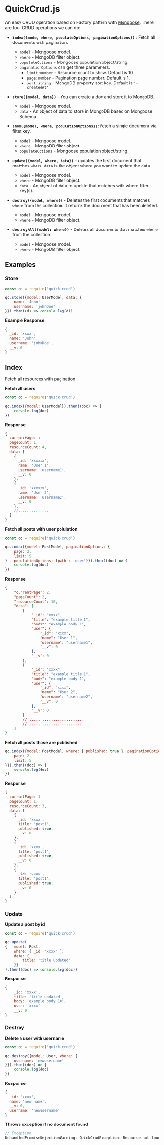 # QuickCrud.js

An easy CRUD operation based on Factory pattern with [Mongoose](https://mongoosejs.com). There are four CRUD operations we can do:

- **`index({mode, where, populateOptions, paginationOptions})`** : Fetch all documents with pagination.

  - `model` - Mongoose model.
  - `where` - MongoDB filter object.
  - `populateOptions` - Mongoose population object/string.
  - `paginationOptions` can get three parameters.
    - `limit:number` - Resource count to show. Default is 10
    - `page:number` - Pagination page number. Default is 1.
    - `sort:string` - MongoDB property sort key. Default is `'-createdAt'`

- **`store({model, data})`** - You can create a doc and store it to MongoDB.
  - `model` - Mongoose model.
  - `data` - An object of data to store in MongoDB based on Mongoose Schema

- **`show({model, where, populationOptions})`**: Fetch a single document via filter key.
  - `model` - Mongoose model.
  - `where` - MongoDB filter object.
  - `populateOptions` - Mongoose population object/string.

- **`update({model, where, data})`** - updates the first document that matches `where`. `data` is the object where you want to update the data.
  - `model` - Mongoose model.
  - `where` - MongoDB filter object.
  - `data` - An object of data to update that matches with where filter key(s).

- **`destroy({model, where})`** - Deletes the first documents that matches `where` from the collection. it returns the document that has been deleted.
  - `model` - Mongoose model.
  - `where` - MongoDB filter object.
- **`destroyAll({model: where})`** - Deletes all documents that matches `where` from the collection.
  - `model` - Mongoose model.
  - `where` - MongoDB filter object.

## Examples

### Store

```js
const qc = require('quick-crud')

qc.store({model: UserModel, data: {
	name: 'John',
	username: 'johnDoe'
}}).then((d) => console.log(d))
```

**Example Response**

```js
{
  _id: 'xxxx',
  name: 'John',
  username: 'johnDoe',
  __v: 0
}
```

## Index

Fetch all resources with pagination

**Fetch all users**

```js
const qc = require('quick-crud')

qc.index({model: UserModel}).then((doc) => {
	console.log(doc)
})
```

**Response**

```js
{
  currentPage: 1,
  pageCount: 1,
  resourceCount: 4,
  data: [
    {
      _id: 'xxxxxx',
      name: 'User 1',
      username: 'username1',
      __v: 0
    },
    {
      _id: 'xxxxxx',
      name: 'User 2',
      username: 'username2',
      __v: 0
    },
    //..............
  ]
}
```

**Fetch all posts with user polulation**

```js
const qc = require('quick-crud')

qc.index({model: PostModel, paginationOptions: {
	page: 2,
	limit: 5
} , populationOptions: {path : 'user'}}).then((doc) => {
	console.log(doc)
})
```

**Response**

```json
{
	"currentPage": 2,
	"pageCount": 2,
	"resourceCount": 10,
	"data": [
		{
			"_id": "xxxx",
			"title": "example title 1",
			"body": "example body 1",
			"user": {
				"_id": "xxxx",
				"name": "User 1",
				"username": "username1",
				"__v": 0
			},
			"__v": 0
		},
		{
			"_id": "xxxx",
			"title": "example title 1",
			"body": "example body 1",
			"user": {
				"_id": "xxxx",
				"name": "User 2",
				"username": "username2",
				"__v": 0
			},
			"__v": 0
		}
		// ........................
		// ........................
	]
}
```

**Fetch all posts those are published**
```js
qc.index({model: PostModel, where: { published: true }, paginationOptions: {
	page: 2,
	limit: 5
}}).then((doc) => {
	console.log(doc)
})
```

**Response**
```js
{
  currentPage: 1,
  pageCount: 1,
  resourceCount: 3,
  data: [
    {
      _id: 'xxxx',
      title: 'post1',
      published: true,
      __v: 0
    },
    {
      _id: 'xxxx',
      title: 'post1',
      published: true,
      __v: 0
    },
    {
      _id: 'xxxx',
      title: 'post1',
      published: true,
      __v: 0
    }
  ]
}
```


### Update

**Update a post by id**

```js
const qc = require('quick-crud')

qc.update(
{	model: Post,
	where: { _id: 'xxxx' },
  	data: {
		title: 'title updated'
	}}
).then((doc) => console.log(doc))
```

**Response**

```js
{
    _id: 'xxxx',
    title: 'title updated',
    body: 'example body 10',
    user: 'xxxx',
    __v: 0
}
```

### Destroy

**Delete a user with username**

```js
const qc = require('quick-crud')

qc.destroy({model: User, where: {
	username: 'newusername'
}}).then((doc) => {
	console.log(doc)
})
```

**Response**

```js
{
  _id: 'xxxx',
  name: 'new name',
  __v: 0,
  username: 'newusername'
}
```

**Throws exception if no document found**

```js
// Exception
UnhandledPromiseRejectionWarning: QuickCrudException: Resource not found
```
